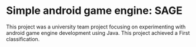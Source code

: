 # Simple android game engine: SAGE
This project was a university team project focusing on experimenting with android game engine development using Java. This project achieved a First classification.
